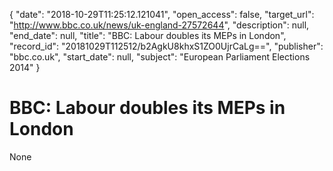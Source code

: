{
  "date": "2018-10-29T11:25:12.121041", 
  "open_access": false, 
  "target_url": "http://www.bbc.co.uk/news/uk-england-27572644", 
  "description": null, 
  "end_date": null, 
  "title": "BBC:  Labour doubles its MEPs in London", 
  "record_id": "20181029T112512/b2AgkU8khxS1ZO0UjrCaLg==", 
  "publisher": "bbc.co.uk", 
  "start_date": null, 
  "subject": "European Parliament Elections 2014"
}

# BBC:  Labour doubles its MEPs in London

None